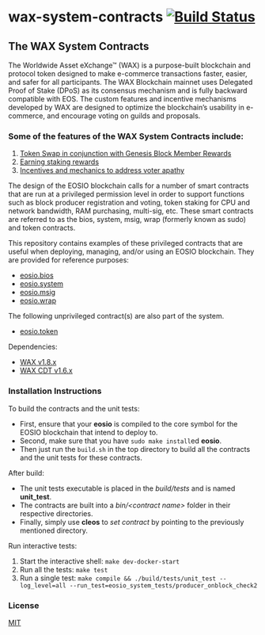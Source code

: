 # wax-system-contracts [![Build Status](https://travis-ci.org/worldwide-asset-exchange/wax-system-contracts.svg?branch=develop)](https://travis-ci.org/worldwide-asset-exchange/wax-system-contracts)

## The WAX System Contracts

The Worldwide Asset eXchange™ (WAX) is a purpose-built blockchain and protocol token designed to make e-commerce transactions faster, easier, and safer for all participants. The WAX Blockchain mainnet uses Delegated Proof of Stake (DPoS) as its consensus mechanism and is fully backward compatible with EOS. The custom features and incentive mechanisms developed by WAX are designed to optimize the blockchain’s usability in e-commerce, and encourage voting on guilds and proposals.

### Some of the features of the WAX System Contracts include:
1. [Token Swap in conjunction with Genesis Block Member Rewards](https://wax.io/blog/introducing-the-genesis-block-member-program-join-and-receive-daily-token-rewards-for-3-years)
2. [Earning staking rewards](https://wax.io/blog/earn-more-wax-introducing-wax-block-rewards-staking-and-voting-guilds-and-more)
3. [Incentives and mechanics to address voter apathy](https://wax.io/blog/staking-and-voting-on-wax-a-technical-deep-dive)

The design of the EOSIO blockchain calls for a number of smart contracts that are run at a privileged permission level in order to support functions such as block producer registration and voting, token staking for CPU and network bandwidth, RAM purchasing, multi-sig, etc.  These smart contracts are referred to as the bios, system, msig, wrap (formerly known as sudo) and token contracts.

This repository contains examples of these privileged contracts that are useful when deploying, managing, and/or using an EOSIO blockchain.  They are provided for reference purposes:

   * [eosio.bios](./contracts/eosio.bios)
   * [eosio.system](./contracts/eosio.system)
   * [eosio.msig](./contracts/eosio.msig)
   * [eosio.wrap](./contracts/eosio.wrap)

The following unprivileged contract(s) are also part of the system.
   * [eosio.token](./contracts/eosio.token)

Dependencies:
* [WAX v1.8.x](https://github.com/worldwide-asset-exchange/wax-blockchain/tree/wax-1.8.1-1.0.0)
* [WAX CDT v1.6.x](https://github.com/worldwide-asset-exchange/wax-cdt/tree/wax-1.6.1-1.0.0)

### Installation Instructions
To build the contracts and the unit tests:
* First, ensure that your __eosio__ is compiled to the core symbol for the EOSIO blockchain that intend to deploy to.
* Second, make sure that you have ```sudo make install```ed __eosio__.
* Then just run the ```build.sh``` in the top directory to build all the contracts and the unit tests for these contracts.

After build:
* The unit tests executable is placed in the _build/tests_ and is named __unit_test__.
* The contracts are built into a _bin/\<contract name\>_ folder in their respective directories.
* Finally, simply use __cleos__ to _set contract_ by pointing to the previously mentioned directory.

Run interactive tests:
1. Start the interactive shell: `make dev-docker-start`
1. Run all the tests: `make test`
1. Run a single test: `make compile && ./build/tests/unit_test --log_level=all --run_test=eosio_system_tests/producer_onblock_check2`

### License
[MIT](https://github.com/worldwide-asset-exchange/wax-eos-contracts/blob/master/LICENSE)

